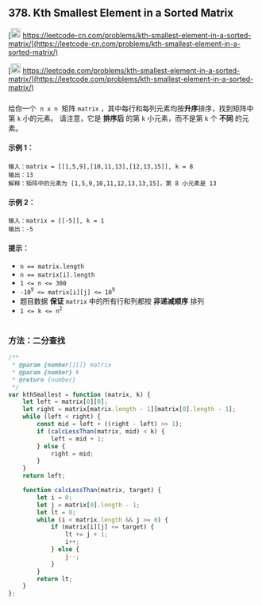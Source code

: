## 378. Kth Smallest Element in a Sorted Matrix

[<img src="https://static.leetcode-cn.com/cn-mono-assets/production/assets/logo-dark-cn.c42314a8.svg" height="20" /> https://leetcode-cn.com/problems/kth-smallest-element-in-a-sorted-matrix/](https://leetcode-cn.com/problems/kth-smallest-element-in-a-sorted-matrix/)

[<img src="https://assets.leetcode.com/static_assets/public/webpack_bundles/images/logo-dark.e99485d9b.svg" height="20"/> https://leetcode.com/problems/kth-smallest-element-in-a-sorted-matrix/](https://leetcode.com/problems/kth-smallest-element-in-a-sorted-matrix/)

###

给你一个  `n x n`  矩阵 `matrix` ，其中每行和每列元素均按**升序**排序，找到矩阵中第 `k` 小的元素。
请注意，它是 **排序后** 的第 `k` 小元素，而不是第 `k` 个 **不同** 的元素。

#### 示例 1：

```
输入：matrix = [[1,5,9],[10,11,13],[12,13,15]], k = 8
输出：13
解释：矩阵中的元素为 [1,5,9,10,11,12,13,13,15]，第 8 小元素是 13
```

#### 示例 2：

```
输入：matrix = [[-5]], k = 1
输出：-5
```

#### 提示：

-   `n == matrix.length`
-   `n == matrix[i].length`
-   `1 <= n <= 300`
-   `-10`<sup>`9`</sup>` <= matrix[i][j] <= 10`<sup>`9`</sup>
-   题目数据 **保证** `matrix` 中的所有行和列都按 **非递减顺序** 排列
-   `1 <= k <= n`<sup>`2`</sup>

#

### 方法：二分查找

```js
/**
 * @param {number[][]} matrix
 * @param {number} k
 * @return {number}
 */
var kthSmallest = function (matrix, k) {
    let left = matrix[0][0];
    let right = matrix[matrix.length - 1][matrix[0].length - 1];
    while (left < right) {
        const mid = left + ((right - left) >> 1);
        if (calcLessThan(matrix, mid) < k) {
            left = mid + 1;
        } else {
            right = mid;
        }
    }
    return left;

    function calcLessThan(matrix, target) {
        let i = 0;
        let j = matrix[0].length - 1;
        let lt = 0;
        while (i < matrix.length && j >= 0) {
            if (matrix[i][j] <= target) {
                lt += j + 1;
                i++;
            } else {
                j--;
            }
        }
        return lt;
    }
};
```
